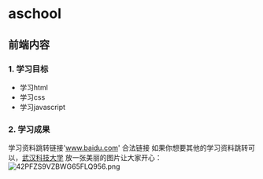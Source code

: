 # aschool
## 前端内容
### 1. 学习目标
- 学习html
- 学习css
- 学习javascript
### 2. 学习成果
  学习资料跳转链接'www.baidu.com' 合法链接
  如果你想要其他的学习资料跳转可以，[武汉科技大学](https://www.bilibili.com/)
  放一张美丽的图片让大家开心：![42PFZS9VZBWG65FLQ956.png](https://b2.kuibu.net/file/imgdisk/2023/09/06/42PFZS9VZBWG65FLQ956.png)
